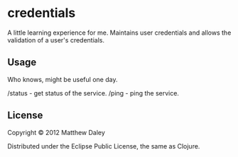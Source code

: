 # credentials

A little learning experience for me.
Maintains user credentials and allows
the validation of a user's credentials.

## Usage

Who knows, might be useful one day.

/status - get status of the service.
/ping - ping the service.

## License

Copyright © 2012 Matthew Daley

Distributed under the Eclipse Public License, the same as Clojure.
